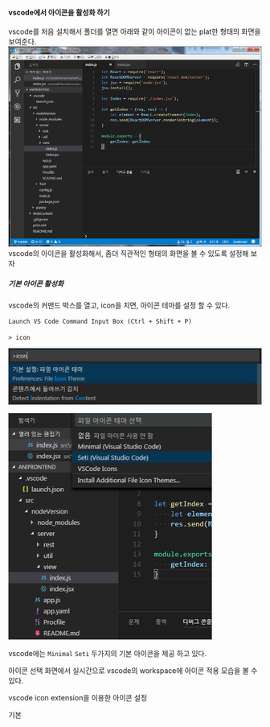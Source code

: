 #### vscode에서 아이콘을 활성화 하기

vscode를 처음 설치해서 폴더를 열면 아래와 같이 아이콘이 없는 plat한 형태의 화면을 보여준다.![](/assets/vscode-noicon.png)vscode의 아이콘을 활성화해서, 좀더 직관적인 형태의 화면을 볼 수 있도록 설정해 보자



##### 기본 아이콘 활성화

vscode의 커맨드 박스를 열고, icon을 치면, 아이콘 테마를 설정 할 수 있다.

```
Launch VS Code Command Input Box (Ctrl + Shift + P)

> icon
```

![](/assets/vscode-select-icon.png)

![](/assets/vscode-select-icon-on-the-fly.png)

vscode에는 `Minimal` `Seti` 두가지의 기본 아이콘을 제공 하고 있다.

아이콘 선택 화면에서 실시간으로 vscode의 workspace에 아이콘 적용 모습을 볼 수 있다.



vscode icon extension을 이용한 아이콘 설정

기본 



